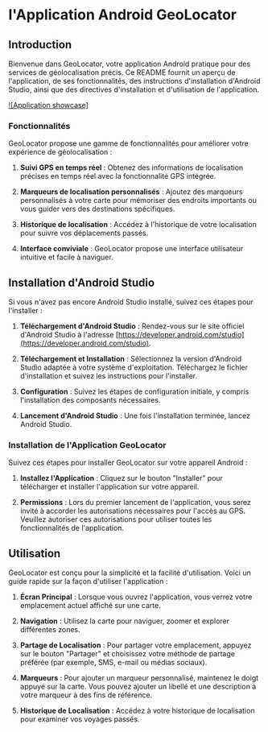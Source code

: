 # l'Application Android GeoLocator

## Introduction

Bienvenue dans GeoLocator, votre application Android pratique pour des services de géolocalisation précis. Ce README fournit un aperçu de l'application, de ses fonctionnalités, des instructions d'installation d'Android Studio, ainsi que des directives d'installation et d'utilisation de l'application.

[![Application showcase]](images/gos(2).mp4)

### Fonctionnalités

GeoLocator propose une gamme de fonctionnalités pour améliorer votre expérience de géolocalisation :

1. **Suivi GPS en temps réel** : Obtenez des informations de localisation précises en temps réel avec la fonctionnalité GPS intégrée.

2. **Marqueurs de localisation personnalisés** : Ajoutez des marqueurs personnalisés à votre carte pour mémoriser des endroits importants ou vous guider vers des destinations spécifiques.

3. **Historique de localisation** : Accédez à l'historique de votre localisation pour suivre vos déplacements passés.

8. **Interface conviviale** : GeoLocator propose une interface utilisateur intuitive et facile à naviguer.

## Installation d'Android Studio

Si vous n'avez pas encore Android Studio installé, suivez ces étapes pour l'installer :

1. **Téléchargement d'Android Studio** : Rendez-vous sur le site officiel d'Android Studio à l'adresse [https://developer.android.com/studio](https://developer.android.com/studio).

2. **Téléchargement et Installation** : Sélectionnez la version d'Android Studio adaptée à votre système d'exploitation. Téléchargez le fichier d'installation et suivez les instructions pour l'installer.

3. **Configuration** : Suivez les étapes de configuration initiale, y compris l'installation des composants nécessaires.

4. **Lancement d'Android Studio** : Une fois l'installation terminée, lancez Android Studio.

### Installation de l'Application GeoLocator

Suivez ces étapes pour installer GeoLocator sur votre appareil Android :

1. **Installez l'Application** : Cliquez sur le bouton "Installer" pour télécharger et installer l'application sur votre appareil.

2. **Permissions** : Lors du premier lancement de l'application, vous serez invité à accorder les autorisations nécessaires pour l'accès au GPS. Veuillez autoriser ces autorisations pour utiliser toutes les fonctionnalités de l'application.

## Utilisation

GeoLocator est conçu pour la simplicité et la facilité d'utilisation. Voici un guide rapide sur la façon d'utiliser l'application :

1. **Écran Principal** : Lorsque vous ouvrez l'application, vous verrez votre emplacement actuel affiché sur une carte.

2. **Navigation** : Utilisez la carte pour naviguer, zoomer et explorer différentes zones.

3. **Partage de Localisation** : Pour partager votre emplacement, appuyez sur le bouton "Partager" et choisissez votre méthode de partage préférée (par exemple, SMS, e-mail ou médias sociaux).

4. **Marqueurs** : Pour ajouter un marqueur personnalisé, maintenez le doigt appuyé sur la carte. Vous pouvez ajouter un libellé et une description à votre marqueur à des fins de référence.

7. **Historique de Localisation** : Accédez à votre historique de localisation pour examiner vos voyages passés.